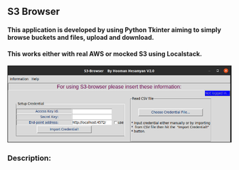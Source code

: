 ## **S3 Browser**

#### This application is developed by using Python Tkinter aiming to simply browse buckets and files, upload and download.
#### This works either with real AWS or mocked S3 using Localstack.

![Idle](https://github.com/hooman734/S3-Browser-Tkinter/blob/master/screenshots/idle.png)

### **Description:**
